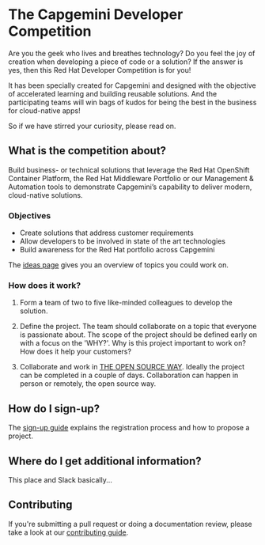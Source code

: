 # The Capgemini Developer Competition

Are you the geek who lives and breathes technology? Do you feel the joy of creation when developing a piece of code or a solution? If the answer is yes, then this Red Hat Developer Competition is for you!

It has been specially created for Capgemini and designed with the objective of accelerated learning and building reusable solutions. And the participating teams will win bags of kudos for being the best in the business for cloud-native apps!

So if we have stirred your curiosity, please read on.

## What is the competition about?

Build business- or technical solutions that leverage the Red Hat OpenShift Container Platform, the Red Hat Middleware Portfolio or our Management & Automation tools to demonstrate Capgemini’s capability to deliver modern, cloud-native solutions.

### Objectives

* Create solutions that address customer requirements
* Allow developers to be involved in state of the art technologies
* Build awareness for the Red Hat portfolio across Capgemini

The [ideas page](https://github.com/redhatgsiexchange/dev_competition/blob/master/IDEAS.md) gives you an overview of topics you could work on.

### How does it work?

1. Form a team of two to five like-minded colleagues to develop the solution.

2. Define the project. The team should collaborate on a topic that everyone is passionate about. The scope of the project should be defined early on with a focus on the 'WHY?'. Why is this project important to work on? How does it help your customers?

3. Collaborate and work in [THE OPEN SOURCE WAY](https://opensource.com/open-source-way). Ideally the project can be completed in a couple of days. Collaboration can happen in person or remotely, the open source way.

## How do I sign-up?

The [sign-up guide](https://github.com/redhatgsiexchange/dev_competition/blob/master/SIGNUP.md) explains the registration process and how to propose a project.

## Where do I get additional information?

This place and Slack basically...

## Contributing

If you're submitting a pull request or doing a documentation review, please take a look at our [contributing guide](https://github.com/redhatgsiexchange/dev_competition/blob/master/CONTRIBUTING.md).
